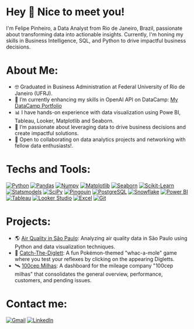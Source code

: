# Hey 👋 Nice to meet you!  
I'm Felipe Pinheiro, a Data Analyst from Rio de Janeiro, Brazil, passionate about transforming data into actionable insights. Currently, I'm honing my skills in Business Intelligence, SQL, and Python to drive impactful business decisions.

# About Me:
- 🤓 Graduated in Business Administration at Federal University of Rio de Janeiro (UFRJ).
- 🌱 I’m currently enhancing my skills in OpenAI API on DataCamp: [My DataCamp Portfolio](https://www.datacamp.com/portfolio/felipervmospinheiro)
- 📊 I have hands-on experience with data visualization using Powe BI, Tableau, Looker, Matplotlib and Seaborn.
- 🚀 I’m passionate about leveraging data to drive business decisions and create impactful solutions.
- 🎯 Open to collaborating on data analytics projects and networking with fellow data enthusiasts!.

# Techs and Tools:  
[![Python](https://img.shields.io/badge/Python-3776AB?style=for-the-badge&logo=python&logoColor=white)](https://www.python.org) [![Pandas](https://img.shields.io/badge/Pandas-150458?style=for-the-badge&logo=pandas&logoColor=white)](https://pandas.pydata.org)  [![Numpy](https://img.shields.io/badge/Numpy-013243?style=for-the-badge&logo=numpy&logoColor=white)](https://numpy.org)  [![Matplotlib](https://img.shields.io/badge/Matplotlib-11557C?style=for-the-badge)](https://matplotlib.org)  [![Seaborn](https://img.shields.io/badge/Seaborn-4C72B0?style=for-the-badge)](https://seaborn.pydata.org) [![Scikit-Learn](https://img.shields.io/badge/Scikit--Learn-F7931E?style=for-the-badge&logo=scikit-learn&logoColor=white)](https://scikit-learn.org) [![Statsmodels](https://img.shields.io/badge/Statsmodels-49BEB7?style=for-the-badge)](https://www.statsmodels.org) [![SciPy](https://img.shields.io/badge/SciPy-8CAAE6?style=for-the-badge&logo=scipy&logoColor=white)](https://scipy.org) [![Pingouin](https://img.shields.io/badge/Pingouin-4B8BBE?style=for-the-badge)](https://pingouin-stats.org) [![PostgreSQL](https://img.shields.io/badge/PostgreSQL-316192?style=for-the-badge&logo=postgresql&logoColor=white)](https://www.postgresql.org)  [![Snowflake](https://img.shields.io/badge/Snowflake-29B5E8?style=for-the-badge&logo=snowflake&logoColor=white)](https://www.snowflake.com)  [![Power BI](https://img.shields.io/badge/Power_BI-F2C811?style=for-the-badge&logo=powerbi&logoColor=black)](https://powerbi.microsoft.com) [![Tableau](https://img.shields.io/badge/Tableau-007ACC?style=for-the-badge&logo=tableau&logoColor=white)](https://www.tableau.com/pt-br/) [![Looker Studio](https://img.shields.io/badge/Looker_Studio-4285F4?style=for-the-badge&logo=google&logoColor=white)](https://lookerstudio.google.com/)   [![Excel](https://img.shields.io/badge/Excel-217346?style=for-the-badge&logo=microsoft-excel&logoColor=white)](https://www.microsoft.com/en-us/microsoft-365/excel)  [![Git](https://img.shields.io/badge/Git-F05032?style=for-the-badge&logo=git&logoColor=white)](https://git-scm.com)

# Projects:  
- 🌎 [Air Quality in São Paulo](https://github.com/feliperamospinheiro/air-quality-in-sao-paulo): Analyzing air quality data in São Paulo using Python and data visualization techniques.
- 🔨 [Catch-The-Diglett](https://catch-the-diglett.github.io/Catch-The-Diglett.io/): A fun Pokémon-themed "whac-a-mole" game where you test your reflexes by clicking on the appearing Digletts.
- 🛰️ [100cep Milhas](https://lookerstudio.google.com/reporting/52782c41-a4df-4145-af36-a9b2ff1a8d87/page/8GHLF/edit): A dashboard for the mileage company "100cep milhas" that consolidates the general overview, performance, customers, and pending issues.


# Contact me:  
[![Gmail](https://img.shields.io/badge/Gmail-D14836?style=for-the-badge&logo=gmail&logoColor=white)](mailto:felipervmospinheiro@gmail.com)
[![LinkedIn](https://img.shields.io/badge/LinkedIn-0077B5?style=for-the-badge&logo=linkedin&logoColor=white)](https://www.linkedin.com/in/feliperamospinheiro)


